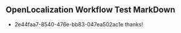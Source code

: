 ## OpenLocalization Workflow Test MarkDown
* 2e44faa7-8540-476e-bb83-047ea502ac1e thanks!

<!--HONumber=Aug16_HO2-->


